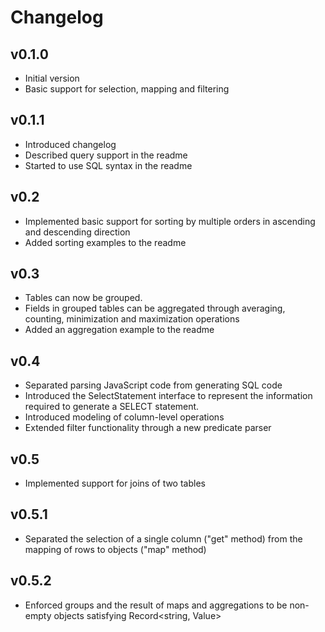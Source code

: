 # Changelog

## v0.1.0

- Initial version
- Basic support for selection, mapping and filtering

## v0.1.1

- Introduced changelog
- Described query support in the readme
- Started to use SQL syntax in the readme 

## v0.2

- Implemented basic support for sorting by multiple orders in ascending and descending direction
- Added sorting examples to the readme

## v0.3

- Tables can now be grouped.
- Fields in grouped tables can be aggregated through averaging, counting, minimization and maximization operations
- Added an aggregation example to the readme

## v0.4

- Separated parsing JavaScript code from generating SQL code
- Introduced the SelectStatement interface to represent the information required to generate a SELECT statement. 
- Introduced modeling of column-level operations
- Extended filter functionality through a new predicate parser

## v0.5

- Implemented support for joins of two tables

## v0.5.1

- Separated the selection of a single column ("get" method) from the mapping of rows to objects ("map" method)

## v0.5.2

- Enforced groups and the result of maps and aggregations to be non-empty objects satisfying Record<string, Value> 